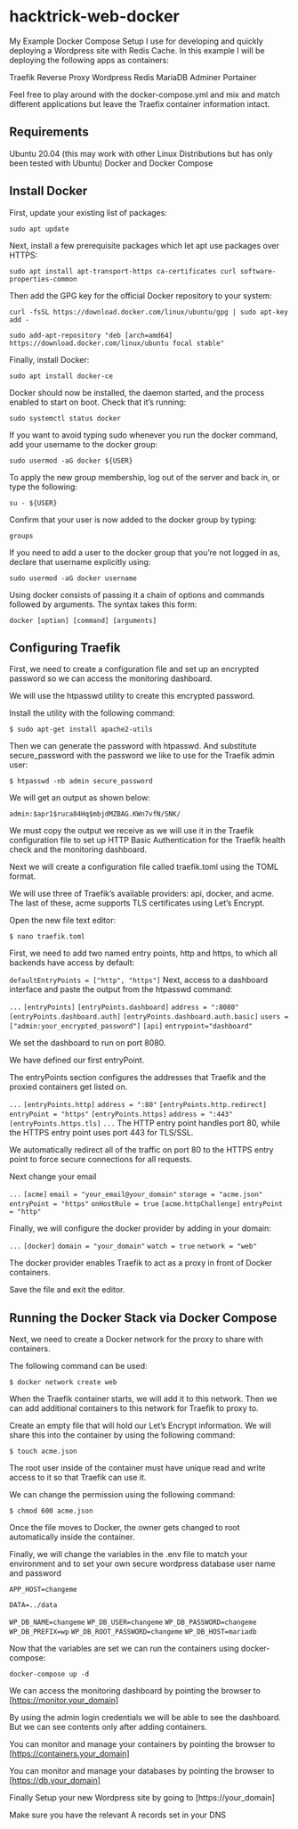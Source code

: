 # hacktrick-web-docker

My Example Docker Compose Setup I use for developing and quickly deploying a Wordpress site with Redis Cache. In this example I will be deploying the following apps as containers:

Traefik Reverse Proxy
Wordpress
Redis
MariaDB
Adminer
Portainer

Feel free to play around with the docker-compose.yml and mix and match different applications but leave the Traefix container information intact.

## Requirements

Ubuntu 20.04 (this may work with other Linux Distributions but has only been tested with Ubuntu)
Docker and Docker Compose

## Install Docker

First, update your existing list of packages:

`sudo apt update`

Next, install a few prerequisite packages which let apt use packages over HTTPS:

`sudo apt install apt-transport-https ca-certificates curl software-properties-common`

Then add the GPG key for the official Docker repository to your system:

`curl -fsSL https://download.docker.com/linux/ubuntu/gpg | sudo apt-key add -`

`sudo add-apt-repository "deb [arch=amd64] https://download.docker.com/linux/ubuntu focal stable"`

Finally, install Docker:

`sudo apt install docker-ce`

Docker should now be installed, the daemon started, and the process enabled to start on boot. Check that it’s running:

`sudo systemctl status docker`

If you want to avoid typing sudo whenever you run the docker command, add your username to the docker group:

`sudo usermod -aG docker ${USER}`

To apply the new group membership, log out of the server and back in, or type the following:

`su - ${USER}`

Confirm that your user is now added to the docker group by typing:

`groups`

If you need to add a user to the docker group that you’re not logged in as, declare that username explicitly using:

`sudo usermod -aG docker username`

Using docker consists of passing it a chain of options and commands followed by arguments. The syntax takes this form:

`docker [option] [command] [arguments]`

## Configuring Traefik

First, we need to create a configuration file and set up an encrypted password so we can access the monitoring dashboard.

We will use the htpasswd utility to create this encrypted password.

Install the utility with the following command:

`$ sudo apt-get install apache2-utils`

Then we can generate the password with htpasswd.
And substitute secure_password with the password we like to use for the Traefik admin user:

`$ htpasswd -nb admin secure_password`

We will get an output as shown below:

`admin:$apr1$ruca84Hq$mbjdMZBAG.KWn7vfN/SNK/`

We must copy the output we receive as we will use it in the Traefik configuration file to set up HTTP Basic Authentication for the Traefik health check and the monitoring dashboard.

Next we will create a configuration file called traefik.toml using the TOML format.

We will use three of Traefik’s available providers: api, docker, and acme. The last of these, acme supports TLS certificates using Let’s Encrypt.

Open the new file text editor:

`$ nano traefik.toml`

First, we need to add two named entry points, http and https,  to which all backends have access by default:

`defaultEntryPoints = ["http", "https"]`
Next,  access to a dashboard interface and paste the output from the htpasswd command:

`...`
`[entryPoints]`
`[entryPoints.dashboard]`
`address = ":8080"`
`[entryPoints.dashboard.auth]`
`[entryPoints.dashboard.auth.basic]`
`users = ["admin:your_encrypted_password"]`
`[api]`
`entrypoint="dashboard"`

We set the dashboard to run on port 8080.

We have defined our first entryPoint.

The entryPoints section configures the addresses that Traefik and the proxied containers get listed on.

`...`
`[entryPoints.http]`
`address = ":80"`
`[entryPoints.http.redirect]`
`entryPoint = "https"`
`[entryPoints.https]`
`address = ":443"`
`[entryPoints.https.tls]`
`...`
The HTTP entry point handles port 80, while the HTTPS entry point uses port 443 for TLS/SSL.

We automatically redirect all of the traffic on port 80 to the HTTPS entry point to force secure connections for all requests.

Next change your email

`...`
`[acme]`
`email = "your_email@your_domain"`
`storage = "acme.json"`
`entryPoint = "https"`
`onHostRule = true`
`[acme.httpChallenge]`
`entryPoint = "http"`

Finally, we will configure the docker provider by adding in your domain:

`...`
`[docker]`
`domain = "your_domain"`
`watch = true`
`network = "web"`

The docker provider enables Traefik to act as a proxy in front of Docker containers.

Save the file and exit the editor.

## Running the Docker Stack via Docker Compose

Next, we need to create a Docker network for the proxy to share with containers.

The following command can be used:

`$ docker network create web`

When the Traefik container starts, we will add it to this network.
Then we can add additional containers to this network for Traefik to proxy to.

Create an empty file that will hold our Let’s Encrypt information.
We will share this into the container by using the following command:

`$ touch acme.json`

The root user inside of the container must have unique read and write access to it so that Traefik can use it.

We can change the permission using the following command:

`$ chmod 600 acme.json`

Once the file moves to Docker, the owner gets changed to root automatically inside the container.

Finally, we will change the variables in the .env file to match your environment and to set your own secure wordpress database user name and password

`APP_HOST=changeme`

`DATA=../data`

`WP_DB_NAME=changeme`
`WP_DB_USER=changeme`
`WP_DB_PASSWORD=changeme`
`WP_DB_PREFIX=wp`
`WP_DB_ROOT_PASSWORD=changeme`
`WP_DB_HOST=mariadb`

Now that the variables are set we can run the containers using docker-compose:

`docker-compose up -d`

We can access the monitoring dashboard by pointing the browser to [https://monitor.your_domain]

By using the admin login credentials we will be able to see the dashboard. But we can see contents only after adding containers.

You can monitor and manage your containers by pointing the browser to [https://containers.your_domain]

You can monitor and manage your databases by pointing the browser to [https://db.your_domain]

Finally Setup your new Wordpress site by going to [https://your_domain]

Make sure you have the relevant A records set in your DNS
